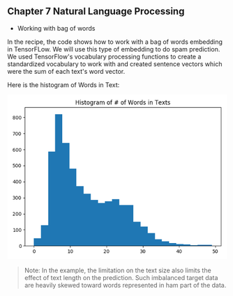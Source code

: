 ## Chapter 7 Natural Language Processing

* Working with bag of words

In the recipe, the code shows how to work with a bag of words embedding in TensorFLow. We will use this type of embedding to do spam prediction. We used TensorFlow's vocabulary processing functions to create a standardized vocabulary to work with and created sentence vectors which were the sum of each text's word vector.

Here is the histogram of Words in Text:

![HistogramOfWordsInText](Image/HistogramOfWordsInText.png)

> Note: In the example, the limitation on the text size also limits the effect of text length on the prediction. Such imbalanced target data are heavily skewed toward words represented in ham part of the data. 